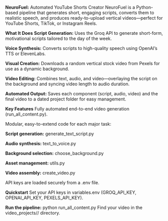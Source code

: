**NeuroFuel:** Automated YouTube Shorts Creator
NeuroFuel is a Python-based pipeline that generates short, engaging scripts, converts them to realistic speech, and produces ready-to-upload vertical videos—perfect for YouTube Shorts, TikTok, or Instagram Reels.

**What It Does**
**Script Generation:** Uses the Groq API to generate short-form, motivational scripts tailored to the day of the week.

**Voice Synthesis:** Converts scripts to high-quality speech using OpenAI’s TTS or ElevenLabs.

**Visual Creation:** Downloads a random vertical stock video from Pexels for use as a dynamic background.

**Video Editing:** Combines text, audio, and video—overlaying the script on the background and syncing video length to audio duration.

**Automated Output:** Saves each component (script, audio, video) and the final video to a dated project folder for easy management.

**Key Features**
Fully automated end-to-end video generation (run_all_content.py).

Modular, easy-to-extend code for each major task:

**Script generation:** generate_text_script.py

**Audio synthesis:** text_to_voice.py

**Background selection:** choose_background.py

**Asset management:** utils.py

**Video assembly:** create_video.py

API keys are loaded securely from a .env file.

**Quickstart**
Set your API keys in variables.env (GROQ_API_KEY, OPENAI_API_KEY, PEXELS_API_KEY).

**Run the pipeline:** python run_all_content.py
Find your video in the video_projects/<YYYY-MM-DD>/ directory.
